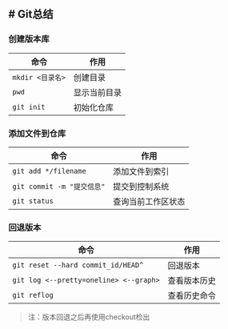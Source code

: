 ﻿﻿﻿﻿﻿﻿﻿﻿# Git总结---### 创建版本库| 命令 | 作用 ||------|------||`mkdir <目录名>`|创建目录||`pwd`|显示当前目录||`git init`| 初始化仓库 |### 添加文件到仓库|命令|作用||------|------||`git add */filename`|添加文件到索引||`git commit -m "提交信息"`|提交到控制系统||`git status` |查询当前工作区状态|### 回退版本|命令|作用||---|---||`git reset --hard commit_id/HEAD^`|回退版本||`git log <--pretty=oneline> <--graph>`|查看版本历史||`git reflog`|查看历史命令|> 注：版本回退之后再使用checkout检出